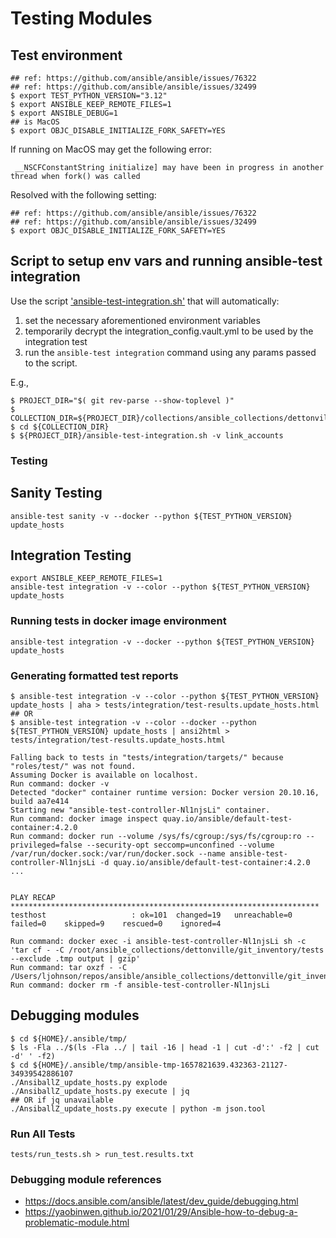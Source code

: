 
# Testing Modules

## Test environment

```shell
## ref: https://github.com/ansible/ansible/issues/76322
## ref: https://github.com/ansible/ansible/issues/32499
$ export TEST_PYTHON_VERSION="3.12"
$ export ANSIBLE_KEEP_REMOTE_FILES=1
$ export ANSIBLE_DEBUG=1
## is MacOS
$ export OBJC_DISABLE_INITIALIZE_FORK_SAFETY=YES
```

If running on MacOS may get the following error:
```output
 __NSCFConstantString initialize] may have been in progress in another thread when fork() was called

```

Resolved with the following setting:
```shell
## ref: https://github.com/ansible/ansible/issues/76322
## ref: https://github.com/ansible/ansible/issues/32499
$ export OBJC_DISABLE_INITIALIZE_FORK_SAFETY=YES
```

## Script to setup env vars and running ansible-test integration

Use the script ['ansible-test-integration.sh'](./../../../../../ansible-test-integration.sh) that will automatically:

1) set the necessary aforementioned environment variables
2) temporarily decrypt the integration_config.vault.yml to be used by the integration test
3) run the `ansible-test integration` command using any params passed to the script.

E.g., 

```shell
$ PROJECT_DIR="$( git rev-parse --show-toplevel )"
$ COLLECTION_DIR=${PROJECT_DIR}/collections/ansible_collections/dettonville/git_inventory
$ cd ${COLLECTION_DIR}
$ ${PROJECT_DIR}/ansible-test-integration.sh -v link_accounts
```

### Testing

## Sanity Testing

```shell
ansible-test sanity -v --docker --python ${TEST_PYTHON_VERSION} update_hosts

```

## Integration Testing

```shell
export ANSIBLE_KEEP_REMOTE_FILES=1
ansible-test integration -v --color --python ${TEST_PYTHON_VERSION} update_hosts
```

### Running tests in docker image environment
```shell
ansible-test integration -v --docker --python ${TEST_PYTHON_VERSION} update_hosts
```

### Generating formatted test reports

```shell
$ ansible-test integration -v --color --python ${TEST_PYTHON_VERSION} update_hosts | aha > tests/integration/test-results.update_hosts.html
## OR
$ ansible-test integration -v --color --docker --python ${TEST_PYTHON_VERSION} update_hosts | ansi2html > tests/integration/test-results.update_hosts.html

Falling back to tests in "tests/integration/targets/" because "roles/test/" was not found.
Assuming Docker is available on localhost.
Run command: docker -v
Detected "docker" container runtime version: Docker version 20.10.16, build aa7e414
Starting new "ansible-test-controller-Nl1njsLi" container.
Run command: docker image inspect quay.io/ansible/default-test-container:4.2.0
Run command: docker run --volume /sys/fs/cgroup:/sys/fs/cgroup:ro --privileged=false --security-opt seccomp=unconfined --volume /var/run/docker.sock:/var/run/docker.sock --name ansible-test-controller-Nl1njsLi -d quay.io/ansible/default-test-container:4.2.0
...


PLAY RECAP *********************************************************************
testhost                   : ok=101  changed=19   unreachable=0    failed=0    skipped=9    rescued=0    ignored=4   

Run command: docker exec -i ansible-test-controller-Nl1njsLi sh -c 'tar cf - -C /root/ansible_collections/dettonville/git_inventory/tests --exclude .tmp output | gzip'
Run command: tar oxzf - -C /Users/ljohnson/repos/ansible/ansible_collections/dettonville/git_inventory/tests
Run command: docker rm -f ansible-test-controller-Nl1njsLi

```


## Debugging modules

```shell
$ cd ${HOME}/.ansible/tmp/
$ ls -Fla ../$(ls -Fla ../ | tail -16 | head -1 | cut -d':' -f2 | cut -d' ' -f2)
$ cd ${HOME}/.ansible/tmp/ansible-tmp-1657821639.432363-21127-34939542886107
./AnsiballZ_update_hosts.py explode
./AnsiballZ_update_hosts.py execute | jq
## OR if jq unavailable
./AnsiballZ_update_hosts.py execute | python -m json.tool
```

### Run All Tests

```shell
tests/run_tests.sh > run_test.results.txt

```

### Debugging module references

* https://docs.ansible.com/ansible/latest/dev_guide/debugging.html
* https://yaobinwen.github.io/2021/01/29/Ansible-how-to-debug-a-problematic-module.html
